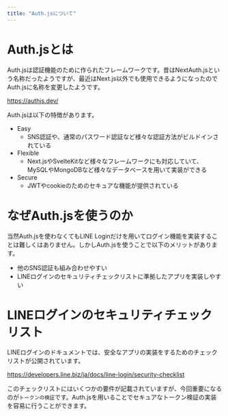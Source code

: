 ```yaml
---
title: "Auth.jsについて"
---
```


# Auth.jsとは

Auth.jsは認証機能のために作られたフレームワークです。昔はNextAuth.jsという名称だったようですが、最近はNext.js以外でも使用できるようになったのでAuth.jsに名称を変更したようです。

https://authjs.dev/

Auth.jsは以下の特徴があります。

- Easy
  - SNS認証や、通常のパスワード認証など様々な認証方法がビルドインされている
- Flexible
  - Next.jsやSvelteKitなど様々なフレームワークにも対応していて、MySQLやMongoDBなど様々なデータベースを用いて実装ができる
- Secure
  - JWTやcookieのためのセキュアな機能が提供されている

# なぜAuth.jsを使うのか

当然Auth.jsを使わなくてもLINE Loginだけを用いてログイン機能を実装することは難しくはありません。しかしAuth.jsを使うことで以下のメリットがあります。

- 他のSNS認証も組み合わせやすい
- LINEログインのセキュリティチェックリストに準拠したアプリを実装しやすい

# LINEログインのセキュリティチェックリスト

LINEログインのドキュメントでは、安全なアプリの実装をするためのチェックリストが公開されています。

https://developers.line.biz/ja/docs/line-login/security-checklist

このチェックリストにはいくつかの要件が記載されていますが、今回重要になるのが`トークンの検証`です。Auth.jsを用いることでセキュアなトークン検証の実装を容易に行うことができます。

